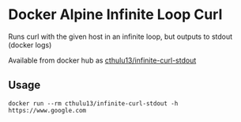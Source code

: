 # Docker Alpine Infinite Loop Curl

Runs curl with the given host in an infinite loop, but outputs to stdout (docker logs)

Available from docker hub as [cthulu13/infinite-curl-stdout](https://cloud.docker.com/repository/docker/cthulu13/infinite-curl-stdout)

## Usage

    docker run --rm cthulu13/infinite-curl-stdout -h https://www.google.com
